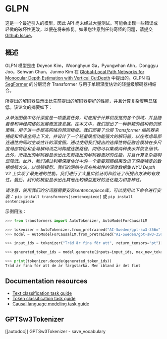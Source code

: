 <!--版权所有 2022 年 HuggingFace 团队保留所有权利。
根据 Apache 许可证第 2.0 版（“许可证”）获得许可；您除非遵守许可证，否则不得使用此文件。您可以在以下位置获取许可证副本
http://www.apache.org/licenses/LICENSE-2.0
除非适用法律要求或书面同意，根据许可证分发的软件以“按原样”分发，不提供任何明示或暗示的担保或条件。请参阅许可证以了解许可证下的特定语言规定和限制。特别说明：此文件是 Markdown 格式，但包含我们文档生成器（类似于 MDX）的特定语法，可能在您的 Markdown 查看器中无法正确显示。-->

# GLPN

<Tip>

这是一个最近引入的模型，因此 API 尚未经过大量测试。可能会出现一些错误或轻微的破坏性更改，以便在将来修复。如果您注意到任何奇怪的问题，请提交 [Github Issue](https://github.com/huggingface/transformers/issues/new?assignees=&labels=&template=bug-report.md&title)。

</Tip>

## 概述

GLPN 模型是由 Doyeon Kim，Woonghyun Ga，Pyungwhan Ahn，Donggyu Joo，Sehwan Chun，Junmo Kim 在 [Global-Local Path Networks for Monocular Depth Estimation with Vertical CutDepth](https://arxiv.org/abs/2201.07436) 中提出的。GLPN 将 [SegFormer](segformer) 的分层混合 Transformer 与用于单眼深度估计的轻量级解码器相结合。

所提出的解码器显示出比先前提出的解码器更好的性能，并且计算复杂度明显降低。该论文的摘要如下：

*从单张图像中估计深度是一项重要任务，可应用于计算机视觉的各个领域，并且随着卷积神经网络的发展而迅速发展。在本文中，我们提出了一种新颖的结构和训练策略，用于进一步提高网络的预测精度。我们部署了分层 Transformer 编码器来捕捉和传递全局上下文，并设计了一个轻量级但功能强大的解码器，以在考虑局部连通性的同时生成估计的深度图。通过使用我们提出的选择性特征融合模块在多尺度局部特征和全局解码流之间构建连接路径，网络可以集成两种表示并恢复细节。此外，所提出的解码器显示出比先前提出的解码器更好的性能，并且计算复杂度明显降低。此外，我们通过利用深度估计中的一个重要观察结果改进了深度特定的数据增强方法，以增强模型。我们的网络在具有挑战性的深度数据集 NYU Depth V2 上实现了最先进的性能。我们进行了大量实验证明和验证了所提出方法的有效性。最后，我们的模型显示出比其他比较模型更好的泛化能力和鲁棒性。* 

*请注意，使用我们的分词器需要安装sentencepiece库，可以使用以下命令进行安装：* `pip install transformers[sentencepiece]` 或 `pip install sentencepiece`

示例用法：

```python
>>> from transformers import AutoTokenizer, AutoModelForCausalLM

>>> tokenizer = AutoTokenizer.from_pretrained("AI-Sweden/gpt-sw3-356m")
>>> model = AutoModelForCausalLM.from_pretrained("AI-Sweden/gpt-sw3-356m")

>>> input_ids = tokenizer("Träd är fina för att", return_tensors="pt")["input_ids"]

>>> generated_token_ids = model.generate(inputs=input_ids, max_new_tokens=10, do_sample=True)[0]

>>> print(tokenizer.decode(generated_token_ids))
Träd är fina för att de är färgstarka. Men ibland är det fint
```





## Documentation resources

- [Text classification task guide](../tasks/sequence_classification)
- [Token classification task guide](../tasks/token_classification)
- [Causal language modeling task guide](../tasks/language_modeling)

## GPTSw3Tokenizer

[[autodoc]] GPTSw3Tokenizer
    - save_vocabulary
